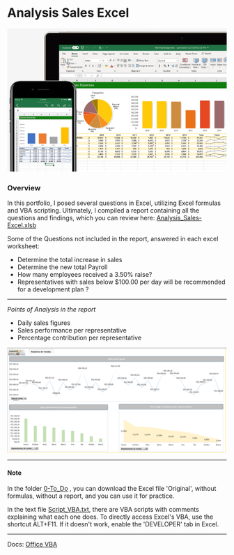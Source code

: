 # Analysis Sales Excel

![](Image_Analysis-Excel.PNG)


### Overview

In this portfolio, I posed several questions in Excel, utilizing Excel formulas and VBA scripting. Ultimately, I compiled a report containing all the questions and findings, which you can review here: [Analysis_Sales-Excel.xlsb](https://github.com/ElvisRock/Analysis_Sales-Excel/blob/main/Analysis_Sales-Excel.xlsb)



Some of the Questions not included in the report, answered in each excel worksheet:

- Determine the total increase in sales
- Determine the new total Payroll
- How many employees received a 3.50% raise?
- Representatives with sales below $100.00 per day will be recommended for a development plan ?

_________________________________

*Points of Analysis in the report*
- Daily sales figures 
- Sales performance per representative   
- Percentage contribution per representative

![](Image_report.PNG)


____________________________________________________

#### Note

In the folder [0-To_Do](https://github.com/ElvisRock/Analysis_Sales-Excel/tree/main/0-To_Do) , you can download the Excel file 'Original', without formulas, without a report, and you can use it for practice. 

In the text file [Script_VBA.txt](https://github.com/ElvisRock/Analysis_Sales-Excel/blob/main/Script_VBA.txt), there are VBA scripts with comments explaining what each one does. To directly access Excel's VBA, use the shortcut ALT+F11. If it doesn't work, enable the 'DEVELOPER' tab in Excel.
______________________________
Docs: [Office VBA](https://learn.microsoft.com/pt-br/office/vba/api/overview/)
